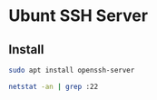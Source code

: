 # Ubunt SSH Server

## Install

```bash
sudo apt install openssh-server
```

```bash
netstat -an | grep :22
```
